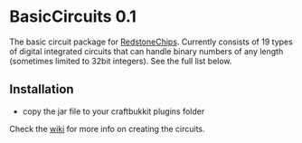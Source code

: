 BasicCircuits 0.1
==================

The basic circuit package for [RedstoneChips](http://github.com/eisental/RedstoneChips). 
Currently consists of 19 types of digital integrated circuits that can handle binary numbers of any length (sometimes limited to 32bit integers). 
See the full list below.

Installation
-------------
   * copy the jar file to your craftbukkit plugins folder

Check the [wiki](http://github.com/eisental/BasicCircuits/wiki) for more info on creating the circuits.
